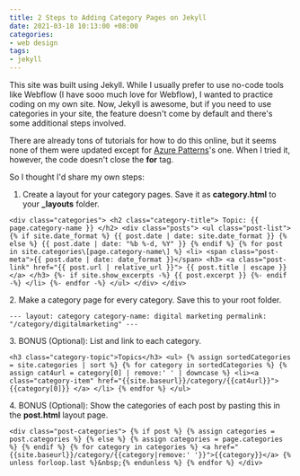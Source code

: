 ```yaml
---
title: 2 Steps to Adding Category Pages on Jekyll
date: 2021-03-18 10:13:00 +08:00
categories:
- web design
tags:
- jekyll
---
```


This site was built using Jekyll. While I usually prefer to use no-code tools like Webflow (I have sooo much love for Webflow), I wanted to practice coding on my own site. Now, Jekyll is awesome, but if you need to use categories in your site, the feature doesn't come by default and there's some additional steps involved.

There are already tons of tutorials for how to do this online, but it seems none of them were updated except for [Azure Patterns](https://www.azurepatterns.com/2020/03/11/jekyll-categories)'s one. When I tried it, however, the code doesn't close the **for** tag.

So I thought I'd share my own steps:

1. Create a layout for your category pages. Save it as **category.html** to your **_layouts** folder.

`<div class="categories"> <h2 class="category-title"> Topic: {{ page.category-name }} </h2> <div class="posts"> <ul class="post-list"> {% if site.date_format %} {{ post.date | date: site.date_format }} {% else %} {{ post.date | date: "%b %-d, %Y" }} {% endif %} {% for post in site.categories\[page.category-name\] %} <li> <span class="post-meta">{{ post.date | date: date_format }}</span> <h3> <a class="post-link" href="{{ post.url | relative_url }}"> {{ post.title | escape }} </a> </h3> {%- if site.show_excerpts -%} {{ post.excerpt }} {%- endif -%} </li> {%- endfor -%} </ul> </div> </div>`

2\. Make a category page for every category. Save this to your root folder.

`--- layout: category category-name: digital marketing permalink: "/category/digitalmarketing"
---`

3\. BONUS (Optional): List and link to each category.

`<h3 class="category-topic">Topics</h3> <ul> {% assign sortedCategories = site.categories | sort %} {% for category in sortedCategories %} {% assign cat4url = category[0] | remove:' ' | downcase %} <li><a class="category-item" href="{{site.baseurl}}/category/{{cat4url}}"> {{category[0]}} </a> </li> {% endfor %} </ul>`

4\. BONUS (Optional): Show the categories of each post by pasting this in the **post.html** layout page.

`<div class="post-categories"> {% if post %} {% assign categories = post.categories %} {% else %} {% assign categories = page.categories %} {% endif %} {% for category in categories %} <a href="{{site.baseurl}}/category/{{category|remove:' '}}">{{category}}</a> {% unless forloop.last %}&nbsp;{% endunless %} {% endfor %} </div>`